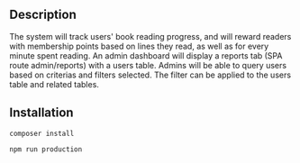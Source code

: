 ## Description
The system will track users' book reading progress, and will reward readers with membership points based on lines they read, as well as for every minute spent reading. An admin dashboard will display a reports tab (SPA route admin/reports) with a users table. Admins will be able to query users based on criterias and filters selected. The filter can be applied to the users table and related tables.

## Installation

`composer install`

`npm run production`





